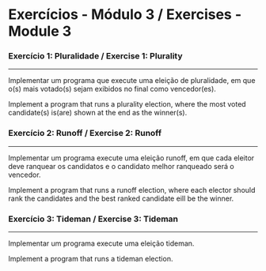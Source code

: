 # Exercícios - Módulo 3 / Exercises - Module 3

### Exercício 1: Pluralidade / Exercise 1: Plurality
----
Implementar um programa que execute uma eleição de pluralidade, em que o(s) mais votado(s) sejam exibidos no final como vencedor(es).

Implement a program that runs a plurality election, where the most voted candidate(s) is(are) shown at the end as the winner(s).

### Exercício 2: Runoff / Exercise 2: Runoff
----
Implementar um programa execute uma eleição runoff, em que cada eleitor deve ranquear os candidatos e o candidato melhor ranqueado será o vencedor.

Implement a program that runs a runoff election, where each elector should rank the candidates and the best ranked candidate eill be the winner.

### Exercício 3: Tideman / Exercise 3: Tideman
----
Implementar um programa execute uma eleição tideman.

Implement a program that runs a tideman election.